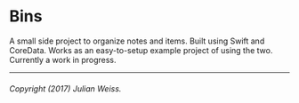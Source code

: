 # Bins

A small side project to organize notes and items. Built using Swift and CoreData. Works as an easy-to-setup example project of using the two. Currently a work in progress.

---

###### Copyright (2017) Julian Weiss.
